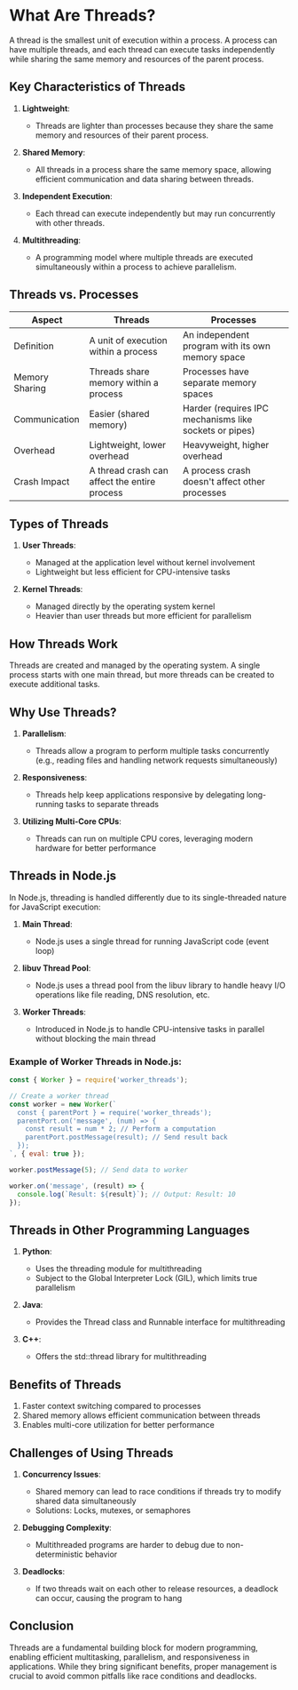 # What Are Threads?

A thread is the smallest unit of execution within a process. A process can have multiple threads, and each thread can execute tasks independently while sharing the same memory and resources of the parent process.

## Key Characteristics of Threads

1. **Lightweight**:
   - Threads are lighter than processes because they share the same memory and resources of their parent process.

2. **Shared Memory**:
   - All threads in a process share the same memory space, allowing efficient communication and data sharing between threads.

3. **Independent Execution**:
   - Each thread can execute independently but may run concurrently with other threads.

4. **Multithreading**:
   - A programming model where multiple threads are executed simultaneously within a process to achieve parallelism.

## Threads vs. Processes

| Aspect | Threads | Processes |
|--------|---------|-----------|
| Definition | A unit of execution within a process | An independent program with its own memory space |
| Memory Sharing | Threads share memory within a process | Processes have separate memory spaces |
| Communication | Easier (shared memory) | Harder (requires IPC mechanisms like sockets or pipes) |
| Overhead | Lightweight, lower overhead | Heavyweight, higher overhead |
| Crash Impact | A thread crash can affect the entire process | A process crash doesn't affect other processes |

## Types of Threads

1. **User Threads**:
   - Managed at the application level without kernel involvement
   - Lightweight but less efficient for CPU-intensive tasks

2. **Kernel Threads**:
   - Managed directly by the operating system kernel
   - Heavier than user threads but more efficient for parallelism

## How Threads Work

Threads are created and managed by the operating system. A single process starts with one main thread, but more threads can be created to execute additional tasks.

## Why Use Threads?

1. **Parallelism**:
   - Threads allow a program to perform multiple tasks concurrently (e.g., reading files and handling network requests simultaneously)

2. **Responsiveness**:
   - Threads help keep applications responsive by delegating long-running tasks to separate threads

3. **Utilizing Multi-Core CPUs**:
   - Threads can run on multiple CPU cores, leveraging modern hardware for better performance

## Threads in Node.js

In Node.js, threading is handled differently due to its single-threaded nature for JavaScript execution:

1. **Main Thread**:
   - Node.js uses a single thread for running JavaScript code (event loop)

2. **libuv Thread Pool**:
   - Node.js uses a thread pool from the libuv library to handle heavy I/O operations like file reading, DNS resolution, etc.

3. **Worker Threads**:
   - Introduced in Node.js to handle CPU-intensive tasks in parallel without blocking the main thread

### Example of Worker Threads in Node.js:

```javascript
const { Worker } = require('worker_threads');

// Create a worker thread
const worker = new Worker(`
  const { parentPort } = require('worker_threads');
  parentPort.on('message', (num) => {
    const result = num * 2; // Perform a computation
    parentPort.postMessage(result); // Send result back
  });
`, { eval: true });

worker.postMessage(5); // Send data to worker

worker.on('message', (result) => {
  console.log(`Result: ${result}`); // Output: Result: 10
});
```

## Threads in Other Programming Languages

1. **Python**:
   - Uses the threading module for multithreading
   - Subject to the Global Interpreter Lock (GIL), which limits true parallelism

2. **Java**:
   - Provides the Thread class and Runnable interface for multithreading

3. **C++**:
   - Offers the std::thread library for multithreading

## Benefits of Threads

1. Faster context switching compared to processes
2. Shared memory allows efficient communication between threads
3. Enables multi-core utilization for better performance

## Challenges of Using Threads

1. **Concurrency Issues**:
   - Shared memory can lead to race conditions if threads try to modify shared data simultaneously
   - Solutions: Locks, mutexes, or semaphores

2. **Debugging Complexity**:
   - Multithreaded programs are harder to debug due to non-deterministic behavior

3. **Deadlocks**:
   - If two threads wait on each other to release resources, a deadlock can occur, causing the program to hang

## Conclusion

Threads are a fundamental building block for modern programming, enabling efficient multitasking, parallelism, and responsiveness in applications. While they bring significant benefits, proper management is crucial to avoid common pitfalls like race conditions and deadlocks.